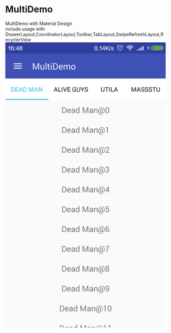 # MultiDemo
MultiDemo with Material Design<br>
include usage with DrawerLayout,CoordinatorLayout,Toolbar,TabLayout,SwipeRefreshLayout,RecyclerView<br>
![image](https://github.com/gaoyuyu/MultiDemo/raw/master/screenshots.png)



